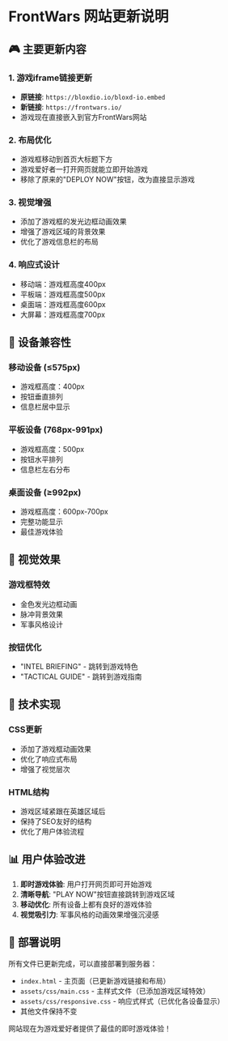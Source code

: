 # FrontWars 网站更新说明

## 🎮 主要更新内容

### 1. 游戏iframe链接更新
- **原链接**: `https://bloxdio.io/bloxd-io.embed`
- **新链接**: `https://frontwars.io/`
- 游戏现在直接嵌入到官方FrontWars网站

### 2. 布局优化
- 游戏框移动到首页大标题下方
- 游戏爱好者一打开网页就能立即开始游戏
- 移除了原来的"DEPLOY NOW"按钮，改为直接显示游戏

### 3. 视觉增强
- 添加了游戏框的发光边框动画效果
- 增强了游戏区域的背景效果
- 优化了游戏信息栏的布局

### 4. 响应式设计
- 移动端：游戏框高度400px
- 平板端：游戏框高度500px
- 桌面端：游戏框高度600px
- 大屏幕：游戏框高度700px

## 📱 设备兼容性

### 移动设备 (≤575px)
- 游戏框高度：400px
- 按钮垂直排列
- 信息栏居中显示

### 平板设备 (768px-991px)
- 游戏框高度：500px
- 按钮水平排列
- 信息栏左右分布

### 桌面设备 (≥992px)
- 游戏框高度：600px-700px
- 完整功能显示
- 最佳游戏体验

## 🎨 视觉效果

### 游戏框特效
- 金色发光边框动画
- 脉冲背景效果
- 军事风格设计

### 按钮优化
- "INTEL BRIEFING" - 跳转到游戏特色
- "TACTICAL GUIDE" - 跳转到游戏指南

## 🔧 技术实现

### CSS更新
- 添加了游戏框动画效果
- 优化了响应式布局
- 增强了视觉层次

### HTML结构
- 游戏区域紧跟在英雄区域后
- 保持了SEO友好的结构
- 优化了用户体验流程

## 📊 用户体验改进

1. **即时游戏体验**: 用户打开网页即可开始游戏
2. **清晰导航**: "PLAY NOW"按钮直接跳转到游戏区域
3. **移动优化**: 所有设备上都有良好的游戏体验
4. **视觉吸引力**: 军事风格的动画效果增强沉浸感

## 🚀 部署说明

所有文件已更新完成，可以直接部署到服务器：
- `index.html` - 主页面（已更新游戏链接和布局）
- `assets/css/main.css` - 主样式文件（已添加游戏区域特效）
- `assets/css/responsive.css` - 响应式样式（已优化各设备显示）
- 其他文件保持不变

网站现在为游戏爱好者提供了最佳的即时游戏体验！

